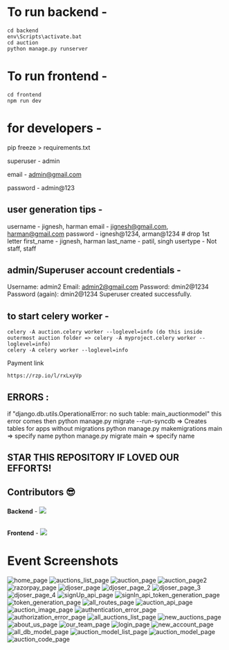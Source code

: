 # To run backend - 
```
cd backend
env\Scripts\activate.bat
cd auction 
python manage.py runserver
```

# To run frontend -
```
cd frontend
npm run dev
```

# for developers -
pip freeze > requirements.txt

superuser - admin

email - admin@gmail.com

password - admin@123


## user generation tips -
username - jignesh, harman
email - jignesh@gmail.com, harman@gmail.com
password - ignesh@1234, arman@1234 # drop 1st letter
first_name - jignesh, harman
last_name - patil, singh
usertype - Not staff, staff

## admin/Superuser account credentials -
Username: admin2
Email: admin2@gmail.com
Password: dmin2@1234
Password (again): dmin2@1234
Superuser created successfully.

## to start celery worker -
```
celery -A auction.celery worker --loglevel=info (do this inside outermost auction folder => celery -A myproject.celery worker --loglevel=info)
celery -A celery worker --loglevel=info 
```

Payment link 
```
https://rzp.io/l/rxLxyVp
```

## ERRORS :
if "django.db.utils.OperationalError: no such table: main_auctionmodel" this error comes then
python manage.py migrate --run-syncdb  => Creates tables for apps without migrations
python manage.py makemigrations main => specify name
python manage.py migrate main => specify name

## STAR THIS REPOSITORY IF LOVED OUR EFFORTS!

## Contributors 😎 <p align="center"> 
<b>Backend</b> - <a href="https://github.com/KedarKK1/auction_website_WTL/graphs/contributors"> <img src="https://contrib.rocks/image?repo=KedarKK1/auction_website_WTL" /> </a> 

<br />
<b>Frontend</b> - <a href="https://github.com/KedarKK1/auction_frontend_WTL/graphs/contributors"> <img src="https://contrib.rocks/image?repo=KedarKK1/auction_frontend_WTL" /> </a>  
</p>

# Event Screenshots
<img src="./Screenshots/ss1.PNG" alt="home_page" />
<img src="./Screenshots/ss2.PNG" alt="auctions_list_page" />
<img src="./Screenshots/ss3.PNG" alt="auction_page" />
<img src="./Screenshots/ss4.PNG" alt="auction_page2" />
<!-- <img src="./Screenshots/ss5.PNG" alt="login_page" /> -->
<img src="./Screenshots/ss15.PNG" alt="razorpay_page" />
<img src="./Screenshots/ss16.PNG" alt="djoser_page"  />
<img src="./Screenshots/ss17.PNG" alt="djoser_page_2"  />
<img src="./Screenshots/ss18.PNG" alt="djoser_page_3" />
<img src="./Screenshots/ss19.PNG" alt="djoser_page_4" />
<img src="./Screenshots/ss20.PNG" alt="signUp_api_page" />
<img src="./Screenshots/ss21.PNG" alt="signIn_api_token_generation_page" />
<img src="./Screenshots/ss27.PNG" alt="token_generation_page" />
<img src="./Screenshots/ss22.PNG" alt="all_routes_page" />
<img src="./Screenshots/ss23.PNG" alt="auction_api_page" />
<img src="./Screenshots/ss24.PNG" alt="auction_image_page" />
<img src="./Screenshots/ss25.PNG" alt="authentication_error_page" />
<img src="./Screenshots/ss26.PNG" alt="authorization_error_page" />
<img src="./Screenshots/ss28.PNG" alt="all_auctions_list_page" />
<img src="./Screenshots/ss29.PNG" alt="new_auctions_page" />
<img src="./Screenshots/ss5.PNG" alt="about_us_page" />
<img src="./Screenshots/ss6.PNG" alt="our_team_page" />
<img src="./Screenshots/ss7.PNG" alt="login_page" />
<img src="./Screenshots/ss8.PNG" alt="new_account_page" />
<img src="./Screenshots/ss9.PNG" alt="all_db_model_page" />
<img src="./Screenshots/ss10.PNG" alt="auction_model_list_page" />
<img src="./Screenshots/ss11.PNG" alt="auction_model_page" />
<img src="./Screenshots/ss13.PNG" alt="auction_code_page" />
